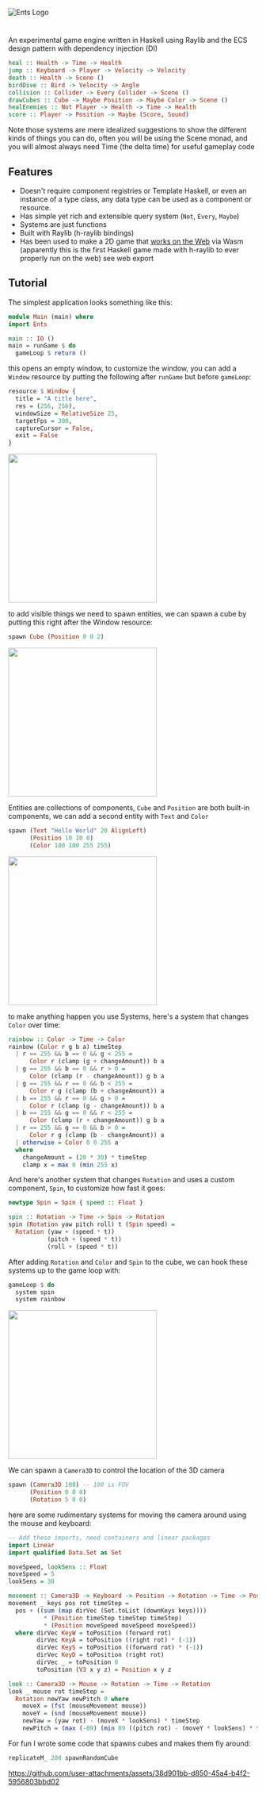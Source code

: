 ![Ents Logo](assets/entslogo7x.png)
#
An experimental game engine written in Haskell using Raylib and the ECS design pattern with dependency injection (DI)
```haskell
heal :: Health -> Time -> Health
jump :: Keyboard -> Player -> Velocity -> Velocity
death :: Health -> Scene ()
birdDive :: Bird -> Velocity -> Angle
collision :: Collider -> Every Collider -> Scene ()
drawCubes :: Cube -> Maybe Position -> Maybe Color -> Scene ()
healEnemies :: Not Player -> Health -> Time -> Health
score :: Player -> Position -> Maybe (Score, Sound)
```
Note those systems are mere idealized suggestions to show the different kinds of things you can do, often you will be using the Scene monad, and you will almost always need Time (the delta time) for useful gameplay code

## Features
- Doesn't require component registries or Template Haskell,
  or even an instance of a type class, any data type can be used as a component or resource.
- Has simple yet rich and extensible query system (`Not`, `Every`, `Maybe`)
- Systems are just functions
- Built with Raylib (h-raylib bindings)
- Has been used to make a 2D game that [works on the Web](https://flappy-hs.netlify.app) via Wasm (apparently this is the first Haskell game made with h-raylib to ever properly run on the web) see web export

## Tutorial
The simplest application looks something like this:
```haskell
module Main (main) where
import Ents

main :: IO ()
main = runGame $ do
  gameLoop $ return ()
```
this opens an empty window, to customize the window, you can add a `Window` resource by putting the following after `runGame` but before `gameLoop`:
```haskell
resource $ Window {
  title = "A title here",
  res = (256, 256),
  windowSize = RelativeSize 25,
  targetFps = 300,
  captureCursor = False,
  exit = False
}
```
<img src="assets/tutorial/emptyWindow.png" width="300em">

to add visible things we need to spawn entities, we can spawn a cube by putting this right after the Window resource:
```haskell
spawn Cube (Position 0 0 2)
```
<img src="assets/tutorial/cube.png" width="300em">

Entities are collections of components, `Cube` and `Position` are both built-in components, we can add a second entity with `Text` and `Color`
```haskell
spawn (Text "Hello World" 20 AlignLeft)
      (Position 10 10 0)
      (Color 100 100 255 255)
```
<img src="assets/tutorial/cubePlusText.png" width="300em">

to make anything happen you use Systems, here's a system that changes `Color` over time:
```haskell
rainbow :: Color -> Time -> Color
rainbow (Color r g b a) timeStep
  | r == 255 && b == 0 && g < 255 =
      Color r (clamp (g + changeAmount)) b a
  | g == 255 && b == 0 && r > 0 =
      Color (clamp (r - changeAmount)) g b a
  | g == 255 && r == 0 && b < 255 =
      Color r g (clamp (b + changeAmount)) a
  | b == 255 && r == 0 && g > 0 =
      Color r (clamp (g - changeAmount)) b a
  | b == 255 && g == 0 && r < 255 =
      Color (clamp (r + changeAmount)) g b a
  | r == 255 && g == 0 && b > 0 =
      Color r g (clamp (b - changeAmount)) a
  | otherwise = Color 0 0 255 a
  where
    changeAmount = (20 * 30) * timeStep
    clamp x = max 0 (min 255 x)
```
And here's another system that changes `Rotation` and uses a custom component, `Spin`, to customize how fast it goes:
```haskell
newtype Spin = Spin { speed :: Float }

spin :: Rotation -> Time -> Spin -> Rotation
spin (Rotation yaw pitch roll) t (Spin speed) =
  Rotation (yaw + (speed * t))
		   (pitch + (speed * t))
		   (roll + (speed * t))
```
After adding `Rotation` and `Color` and `Spin` to the cube, we can hook these systems up to the game loop with:
```haskell
gameLoop $ do
  system spin
  system rainbow
```

<img src="assets/tutorial/raincube.gif" width="300em">

We can spawn a `Camera3D` to control the location of the 3D camera
```haskell
spawn (Camera3D 100) -- 100 is FOV
      (Position 0 0 0)
      (Rotation 5 0 0)
```
here are some rudimentary systems for moving the camera around using the mouse and keyboard:
```haskell
-- Add these imports, need containers and linear packages
import Linear
import qualified Data.Set as Set

moveSpeed, lookSens :: Float
moveSpeed = 5
lookSens = 30

movement :: Camera3D -> Keyboard -> Position -> Rotation -> Time -> Position
movement _ keys pos rot timeStep =
  pos + ((sum (map dirVec (Set.toList (downKeys keys))))
          * (Position timeStep timeStep timeStep)
          * (Position moveSpeed moveSpeed moveSpeed))
  where dirVec KeyW = toPosition (forward rot)
        dirVec KeyA = toPosition ((right rot) * (-1))
        dirVec KeyS = toPosition ((forward rot) * (-1))
        dirVec KeyD = toPosition (right rot)
        dirVec _ = toPosition 0
        toPosition (V3 x y z) = Position x y z

look :: Camera3D -> Mouse -> Rotation -> Time -> Rotation
look _ mouse rot timeStep =
  Rotation newYaw newPitch 0 where
    moveX = (fst (mouseMovement mouse))
    moveY = (snd (mouseMovement mouse))
    newYaw = (yaw rot) - (moveX * lookSens) * timeStep
    newPitch = (max (-89) (min 89 ((pitch rot) - (moveY * lookSens) * timeStep)))
```

For fun I wrote some code that spawns cubes and makes them fly around:
```haskell
replicateM_ 200 spawnRandomCube
```

https://github.com/user-attachments/assets/38d901bb-d850-45a4-b4f2-5956803bbd02
